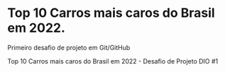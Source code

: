 # Top 10 Carros mais caros do Brasil em 2022.
Primeiro desafio de projeto em Git/GitHub


Top 10 Carros mais caros do Brasil em 2022 - Desafio de Projeto DIO #1
